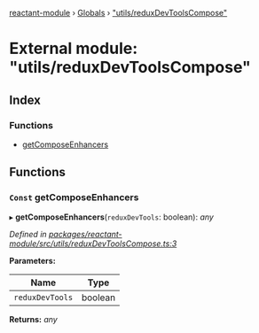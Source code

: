 [reactant-module](../README.md) › [Globals](../globals.md) › ["utils/reduxDevToolsCompose"](_utils_reduxdevtoolscompose_.md)

# External module: "utils/reduxDevToolsCompose"

## Index

### Functions

* [getComposeEnhancers](_utils_reduxdevtoolscompose_.md#const-getcomposeenhancers)

## Functions

### `Const` getComposeEnhancers

▸ **getComposeEnhancers**(`reduxDevTools`: boolean): *any*

*Defined in [packages/reactant-module/src/utils/reduxDevToolsCompose.ts:3](https://github.com/unadlib/reactant/blob/156662c/packages/reactant-module/src/utils/reduxDevToolsCompose.ts#L3)*

**Parameters:**

Name | Type |
------ | ------ |
`reduxDevTools` | boolean |

**Returns:** *any*
